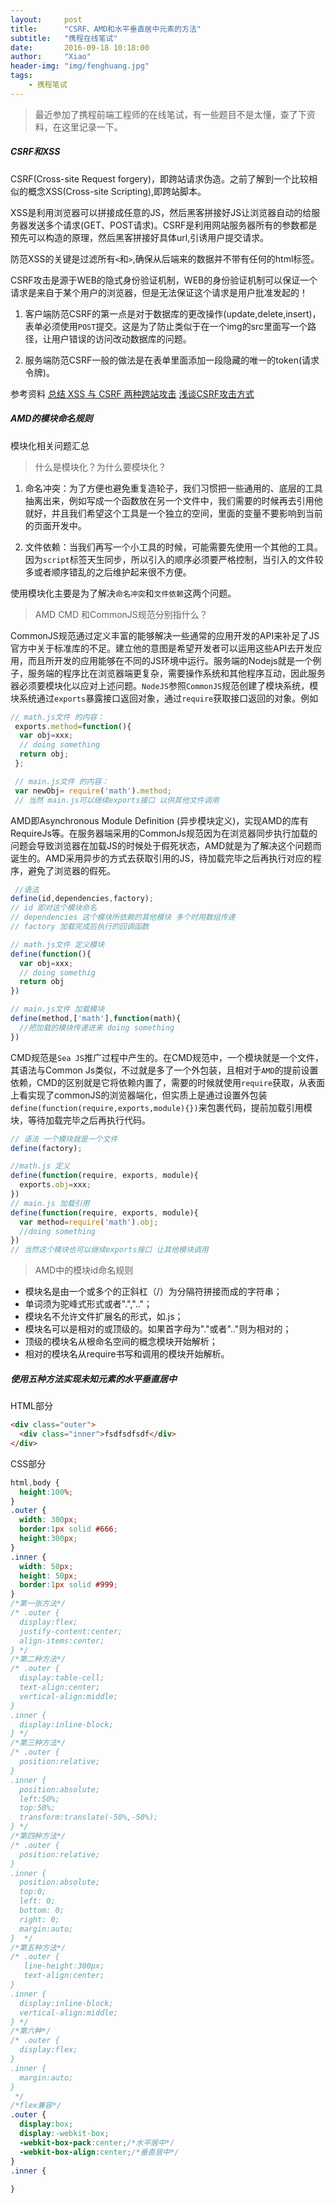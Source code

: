 ```yaml
---
layout:     post
title:      "CSRF、AMD和水平垂直居中元素的方法"
subtitle:   "携程在线笔试"
date:       2016-09-18 10:18:00
author:     "Xiao"
header-img: "img/fenghuang.jpg"
tags:
    - 携程笔试
---
```


> 最近参加了携程前端工程师的在线笔试，有一些题目不是太懂，查了下资料，在这里记录一下。

##### CSRF和XSS

CSRF(Cross-site Request forgery)，即跨站请求伪造。之前了解到一个比较相似的概念XSS(Cross-site Scripting),即跨站脚本。

XSS是利用浏览器可以拼接成任意的JS，然后黑客拼接好JS让浏览器自动的给服务器发送多个请求(GET、POST请求)。CSRF是利用网站服务器所有的参数都是预先可以构造的原理，然后黑客拼接好具体url,引诱用户提交请求。

防范XSS的关键是过滤所有`<`和`>`,确保从后端来的数据并不带有任何的html标签。

CSRF攻击是源于WEB的隐式身份验证机制，WEB的身份验证机制可以保证一个请求是来自于某个用户的浏览器，但是无法保证这个请求是用户批准发起的！

1. 客户端防范CSRF的第一点是对于数据库的更改操作(update,delete,insert)，表单必须使用`POST`提交。这是为了防止类似于在一个img的src里面写一个路径，让用户错误的访问改动数据库的问题。

1. 服务端防范CSRF一般的做法是在表单里面添加一段隐藏的唯一的token(请求令牌)。

参考资料
[总结 XSS 与 CSRF 两种跨站攻击](http://www.cnblogs.com/wangyuyu/p/3388180.html)
[浅谈CSRF攻击方式](http://www.cnblogs.com/hyddd/archive/2009/04/09/1432744.html)

##### AMD的模块命名规则

模块化相关问题汇总

> 什么是模块化？为什么要模块化？

1. 命名冲突：为了方便也避免重复造轮子，我们习惯把一些通用的、底层的工具抽离出来，例如写成一个函数放在另一个文件中，我们需要的时候再去引用他就好，并且我们希望这个工具是一个独立的空间，里面的变量不要影响到当前的页面开发中。

1. 文件依赖：当我们再写一个小工具的时候，可能需要先使用一个其他的工具。因为`script`标签天生同步，所以引入的顺序必须要严格控制，当引入的文件较多或者顺序错乱的之后维护起来很不方便。

使用模块化主要是为了解决`命名冲突`和`文件依赖`这两个问题。

> AMD CMD 和CommonJS规范分别指什么？

CommonJS规范通过定义丰富的能够解决一些通常的应用开发的API来补足了JS官方中关于标准库的不足。建立他的意图是希望开发者可以运用这些API去开发应用，而且所开发的应用能够在不同的JS环境中运行。服务端的Nodejs就是一个例子，服务端的程序比在浏览器端更复杂，需要操作系统和其他程序互动，因此服务器必须要模块化以应对上述问题。`NodeJS`参照`CommonJS`规范创建了模块系统，模块系统通过`exports`暴露接口返回对象，通过`require`获取接口返回的对象。例如
```js
// math.js文件 的内容：
 exports.method=function(){
  var obj=xxx;
  // doing something
  return obj;
 };

 // main.js文件 的内容：
 var newObj= require('math').method;
 // 当然 main.js可以继续exports接口 以供其他文件调用
```

 AMD即Asynchronous Module Definition (异步模块定义)，实现AMD的库有RequireJs等。在服务器端采用的CommonJs规范因为在浏览器同步执行加载的问题会导致浏览器在加载JS的时候处于假死状态，AMD就是为了解决这个问题而诞生的。AMD采用异步的方式去获取引用的JS，待加载完毕之后再执行对应的程序，避免了浏览器的假死。

```js
 //语法
define(id,dependencies,factory); 
// id 即对这个模块命名
// dependencies 这个模块所依赖的其他模块 多个时用数组传递
// factory 加载完成后执行的回调函数

// math.js文件 定义模块
define(function(){
  var obj=xxx;
  // doing somethig 
  return obj
})

// main.js文件 加载模块
define(method,['math'],function(math){
  //把加载的模块传递进来 doing something
})
```

CMD规范是`Sea JS`推广过程中产生的。在CMD规范中，一个模块就是一个文件，其语法与Common Js类似，不过就是多了一个外包装，且相对于`AMD`的提前设置依赖，CMD的区别就是它将依赖内置了，需要的时候就使用`require`获取，从表面上看实现了commonJS的浏览器端化，但实质上是通过设置外包装`define(function(require,exports,module){})`来包裹代码，提前加载引用模块，等待加载完毕之后再执行代码。

```js
// 语法 一个模块就是一个文件
define(factory);

//math.js 定义
define(function(require, exports, module){
  exports.obj=xxx;
})
// main.js 加载引用
define(function(require, exports, module){
  var method=require('math').obj;
  //doing something
})
// 当然这个模块也可以继续exports接口 让其他模块调用
```
> AMD中的模块id命名规则

- 模块名是由一个或多个的正斜杠（/）为分隔符拼接而成的字符串；
- 单词须为驼峰式形式或者".",".."；
- 模块名不允许文件扩展名的形式，如.js；
- 模块名可以是相对的或顶级的。如果首字母为"."或者".."则为相对的；
- 顶级的模块名从根命名空间的概念模块开始解析；
- 相对的模块名从require书写和调用的模块开始解析。

##### 使用五种方法实现未知元素的水平垂直居中

HTML部分

```html
<div class="outer">
  <div class="inner">fsdfsdfsdf</div>
</div>
```
CSS部分

```css
html,body {
  height:100%;
}
.outer {
  width: 300px;
  border:1px solid #666;
  height:300px;
}
.inner {
  width: 50px;
  height: 50px;
  border:1px solid #999;
}
/*第一张方法*/
/* .outer {
  display:flex;
  justify-content:center;
  align-items:center;
} */
/*第二种方法*/
/* .outer {
  display:table-cell;
  text-align:center;
  vertical-align:middle;
}
.inner {
  display:inline-block;
} */
/*第三种方法*/
/* .outer {
  position:relative;
}
.inner {
  position:absolute;
  left:50%;
  top:50%;
  transform:translate(-50%,-50%);
} */
/*第四种方法*/
/* .outer {
  position:relative;
}
.inner {
  position:absolute;
  top:0;
  left: 0;
  bottom: 0;
  right: 0;
  margin:auto;
}  */
/*第五种方法*/
/* .outer {
   line-height:300px;
   text-align:center;
}
.inner {
  display:inline-block;
  vertical-align:middle;
} */
/*第六种*/
/* .outer {
  display:flex;
}
.inner {
  margin:auto;
}
 */
/*flex兼容*/
.outer {
  display:box;
  display:-webkit-box;
  -webkit-box-pack:center;/*水平居中*/
  -webkit-box-align:center;/*垂直居中*/
}
.inner {
  
}
```